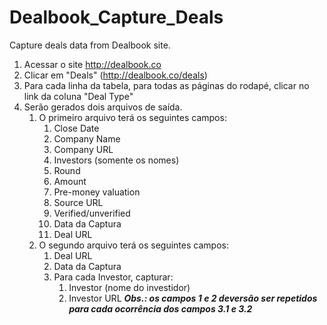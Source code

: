 # Dealbook_Capture_Deals
Capture deals data from Dealbook site.

1. Acessar o site http://dealbook.co
2. Clicar em "Deals" (http://dealbook.co/deals)
3. Para cada linha da tabela, para todas as páginas do rodapé, clicar no link da coluna "Deal Type"
4. Serão gerados dois arquivos de saída.
    1. O primeiro arquivo terá os seguintes campos:
        1. Close Date
        2. Company Name
        3. Company URL
        4. Investors (somente os nomes)
        5. Round
        6. Amount
        7. Pre-money valuation
        8. Source URL
        9. Verified/unverified
        10. Data da Captura
        11. Deal URL
    2. O segundo arquivo terá os seguintes campos:
        1. Deal URL
        2. Data da Captura
        3. Para cada Investor, capturar:
            1. Investor (nome do investidor)
            2. Investor URL
          ***Obs.: os campos 1 e 2 deversão ser repetidos para cada ocorrência dos campos 3.1 e 3.2***
